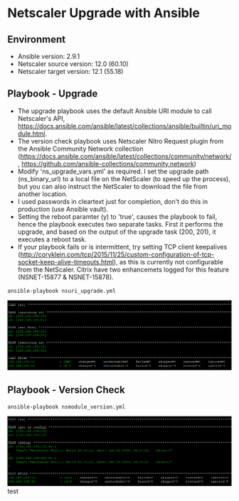 # Netscaler Upgrade with Ansible

## Environment

* Ansible version: 2.9.1
* Netscaler source version: 12.0 (60.10)
* Netscaler target version: 12.1 (55.18)

## Playbook - Upgrade

* The upgrade playbook uses the default Ansible URI module to call Netscaler's API, https://docs.ansible.com/ansible/latest/collections/ansible/builtin/uri_module.html.
* The version check playbook uses Netscaler Nitro Request plugin from the Ansible Community Network collection (https://docs.ansible.com/ansible/latest/collections/community/network/, https://github.com/ansible-collections/community.network)
* Modify 'ns_upgrade_vars.yml' as required. I set the upgrade path (ns_binary_url) to a local file on the NetScaler (to speed up the process), but you can also instruct the NetScaler to download the file from another location.
* I used passwords in cleartext just for completion, don't do this in production (use Ansible vault).
* Setting the reboot paramter (y) to 'true', causes the playbook to fail, hence the playbook executes two separate tasks. First it performs the upgrade, and based on the output of the upgrade task (200, 201), it executes a reboot task.
* If your playbook fails or is intermittent, try setting TCP client keepalives (http://coryklein.com/tcp/2015/11/25/custom-configuration-of-tcp-socket-keep-alive-timeouts.html), as this is currently not configurable from the NetScaler. Citrix have two enhancemets logged for this feature (NSNET-15877 & NSNET-15878).

```
ansible-playbook nsuri_upgrade.yml
```
![alt text](<images/upgrade.PNG>)

## Playbook - Version Check
```
ansible-playbook nsmodule_version.yml
```
![alt text](<images/version.PNG>)
test